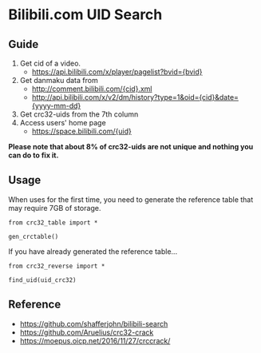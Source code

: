 # Bilibili.com UID Search

## Guide

1. Get cid of a video.
    - https://api.bilibili.com/x/player/pagelist?bvid={bvid}
2. Get danmaku data from
    - http://comment.bilibili.com/{cid}.xml
    - http://api.bilibili.com/x/v2/dm/history?type=1&oid={cid}&date={yyyy-mm-dd}
3. Get crc32-uids from the 7th column
4. Access users' home page
    - https://space.bilibili.com/{uid}

**Please note that about 8% of crc32-uids are not unique and nothing you can do to fix it.**

## Usage

When uses for the first time, you need to generate the reference table that may require 7GB of storage.
```
from crc32_table import *

gen_crctable()
```

If you have already generated the reference table...
```
from crc32_reverse import *

find_uid(uid_crc32)
```


## Reference

- https://github.com/shafferjohn/bilibili-search
- https://github.com/Aruelius/crc32-crack
- https://moepus.oicp.net/2016/11/27/crccrack/